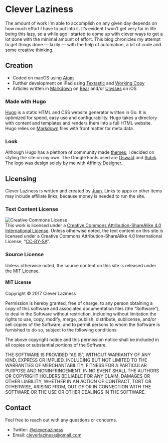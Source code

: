 # Clever Laziness
The amount of work I'm able to accomplish on any given day depends on how much effort I have to put into it. It’s evident I won’t get very far in life being this lazy, so a while ago I started to come up with clever ways to get a lot done with the minimal amount of effort. This blog chronicles my attempt to get things done — lazily — with the help of automation, a bit of code and some creative thinking.

## Creation
* Coded on macOS using [Atom](https://atom.io)
* Further development on iPad using [Textastic](https://itunes.apple.com/us/app/textastic-code-editor-6/id1049254261?mt=8) and [Working Copy](https://itunes.apple.com/us/app/working-copy-powerful-git-client/id896694807?mt=8)
* Articles written in [Markdown](https://daringfireball.net/projects/markdown/syntax) on [Bear](https://itunes.apple.com/us/app/bear/id1016366447?mt=8) and/or [Ulysses](https://itunes.apple.com/us/app/ulysses-the-ultimate-writing-app/id950335311?mt=8) on iOS

### Made with Hugo
[Hugo](https://gohugo.io) is a static HTML and CSS website generator written in Go. It is optimized for speed, easy use and configurability. Hugo takes a directory with content and templates and renders them into a full HTML website. Hugo relies on [Markdown](https://daringfireball.net/projects/markdown/syntax) files with front matter for meta data.

### Look
Although Hugo has a plethora of community made [themes](https://themes.gohugo.io), I decided on styling the site on my own. The Google Fonts used are [Oswald](https://fonts.google.com/specimen/Oswald) and [Rubik](https://fonts.google.com/specimen/Rubik). The logo was design solely by me with [Affinity Designer](https://itunes.apple.com/us/app/affinity-designer/id824171161?mt=12).

## Licensing
Clever Laziness is written and created by [Juan](https://www.twitter.com/theverylastjuan). Links to apps or other items may include affiliate links, because money is needed to run the site.

### Text Content License
<img alt="Creative Commons License" style="border-width:0" src="https://i.creativecommons.org/l/by-sa/4.0/88x31.png" /></a><br />This work is licensed under a <a rel="license" href="http://creativecommons.org/licenses/by-sa/4.0/">Creative Commons Attribution-ShareAlike 4.0 International License</a>.
Unless otherwise noted, the text content on this site is licensed under a Creative Commons Attribution-ShareAlike 4.0 International License, “[CC-BY-SA](https://creativecommons.org/licenses/by-sa/4.0/)”.

### Source License
Unless otherwise noted, the source content on this site is released under the [MIT License](https://opensource.org/licenses/MIT).

#### MIT License
Copyright © 2017 Clever Laziness

Permission is hereby granted, free of charge, to any person obtaining a copy of this software and associated documentation files (the “Software”), to deal in the Software without restriction, including without limitation the rights to use, copy, modify, merge, publish, distribute, sublicense, and/or sell copies of the Software, and to permit persons to whom the Software is furnished to do so, subject to the following conditions:

The above copyright notice and this permission notice shall be included in all copies or substantial portions of the Software.

THE SOFTWARE IS PROVIDED “AS IS”, WITHOUT WARRANTY OF ANY KIND, EXPRESS OR IMPLIED, INCLUDING BUT NOT LIMITED TO THE WARRANTIES OF MERCHANTABILITY, FITNESS FOR A PARTICULAR PURPOSE AND NONINFRINGEMENT. IN NO EVENT SHALL THE AUTHORS OR COPYRIGHT HOLDERS BE LIABLE FOR ANY CLAIM, DAMAGES OR OTHER LIABILITY, WHETHER IN AN ACTION OF CONTRACT, TORT OR OTHERWISE, ARISING FROM, OUT OF OR IN CONNECTION WITH THE SOFTWARE OR THE USE OR OTHER DEALINGS IN THE SOFTWARE.

## Contact
Feel free to reach out with any questions or concerns.

* Twitter: [@cleverlaziness](https://www.twitter.com/cleverlaziness)
* Email: [cleverlaziness@gmail.com](mailto:cleverlaziness@gmail.com)
